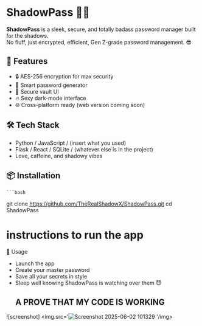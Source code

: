 # ShadowPass 🔐💀

**ShadowPass** is a sleek, secure, and totally badass password manager built for the shadows.  
No fluff, just encrypted, efficient, Gen Z-grade password management. 😎

## 🚀 Features
- 🔒 AES-256 encryption for max security
- 🧠 Smart password generator
- 🔐 Secure vault UI
- 🔥 Sexy dark-mode interface
- 🌐 Cross-platform ready (web version coming soon)

## 🛠️ Tech Stack
- Python / JavaScript / (insert what you used)
- Flask / React / SQLite / (whatever else is in the project)
- Love, caffeine, and shadowy vibes

## 📦 Installation

    ```bash
git clone https://github.com/TheRealShadowX/ShadowPass.git
cd ShadowPass
# instructions to run the app
🧪 Usage
- Launch the app
- Create your master password
- Save all your secrets in style
- Sleep well knowing ShadowPass is watching over them 😈
  ## A PROVE THAT MY CODE IS WORKING
  
![screenshot]
<img.src='![Screenshot 2025-06-02 101329](https://github.com/user-attachments/assets/67f66b11-4e97-4b06-bfdd-1de3dc80d23e)
'/img>

